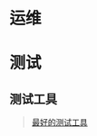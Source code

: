 # 运维

# 测试

## 测试工具

> [最好的测试工具](https://blogs.msdn.microsoft.com/testingspot/2018/08/01/what-are-the-best-performance-testing-tools/)

